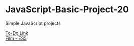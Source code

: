# JavaScript-Basic-Project-20
Simple JavaScript projects


[To-Do Link](https://akin-elmas.github.io/todo-ui/) <br>
[Film - ES5](https://akin-elmas.github.io/Film-OOP-ES5/)
